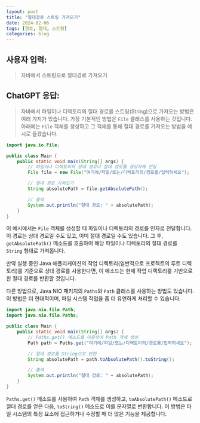 ```yaml
---
layout: post
title: "절대경로 스트링 가져오기"
date: 2024-02-06
tags: [경로, 절대, 스트링]
categories: blog
---
```


## 사용자 입력:
> 자바에서 스트링으로 절대경로 가져오기

## ChatGPT 응답:
> 자바에서 파일이나 디렉토리의 절대 경로를 스트링(String)으로 가져오는 방법은 여러 가지가 있습니다. 가장 기본적인 방법은 `File` 클래스를 사용하는 것입니다. 아래에는 `File` 객체를 생성하고 그 객체를 통해 절대 경로를 가져오는 방법을 예시로 들겠습니다.

```java
import java.io.File;

public class Main {
    public static void main(String[] args) {
        // 파일이나 디렉토리의 상대 경로나 절대 경로를 생성자에 전달
        File file = new File("여기에/파일/또는/디렉토리의/경로를/입력하세요");

        // 절대 경로 가져오기
        String absolutePath = file.getAbsolutePath();

        // 출력
        System.out.println("절대 경로: " + absolutePath);
    }
}
```

이 예시에서는 `File` 객체를 생성할 때 파일이나 디렉토리의 경로를 인자로 전달합니다. 이 경로는 상대 경로일 수도 있고, 이미 절대 경로일 수도 있습니다. 그 후, `getAbsolutePath()` 메소드를 호출하여 해당 파일이나 디렉토리의 절대 경로를 `String` 형태로 가져옵니다.

만약 실행 중인 Java 애플리케이션의 작업 디렉토리(일반적으로 프로젝트의 루트 디렉토리)를 기준으로 상대 경로를 사용한다면, 이 메소드는 현재 작업 디렉토리를 기반으로 한 절대 경로를 반환할 것입니다.

다른 방법으로, Java NIO 패키지의 `Paths`와 `Path` 클래스를 사용하는 방법도 있습니다. 이 방법은 더 현대적이며, 파일 시스템 작업을 좀 더 유연하게 처리할 수 있습니다.

```java
import java.nio.file.Path;
import java.nio.file.Paths;

public class Main {
    public static void main(String[] args) {
        // Paths.get() 메소드를 이용하여 Path 객체 생성
        Path path = Paths.get("여기에/파일/또는/디렉토리의/경로를/입력하세요");

        // 절대 경로를 String으로 변환
        String absolutePath = path.toAbsolutePath().toString();

        // 출력
        System.out.println("절대 경로: " + absolutePath);
    }
}
```

`Paths.get()` 메소드를 사용하여 `Path` 객체를 생성하고, `toAbsolutePath()` 메소드로 절대 경로를 얻은 다음, `toString()` 메소드로 이를 문자열로 변환합니다. 이 방법은 파일 시스템의 특정 요소에 접근하거나 수정할 때 더 많은 기능을 제공합니다.

